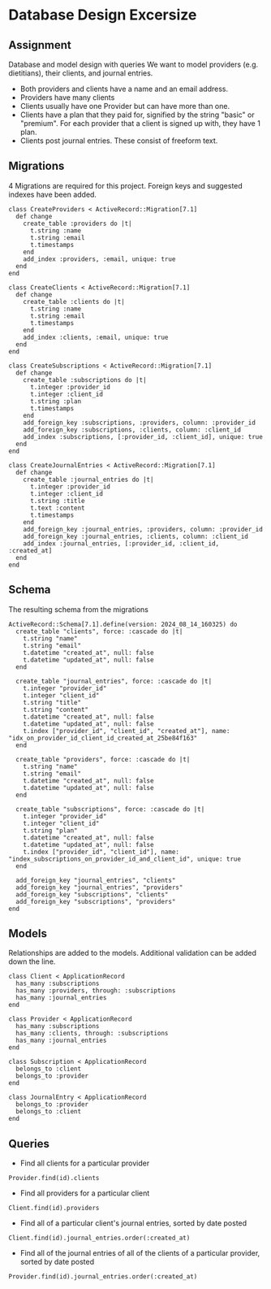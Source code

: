 # Database Design Excersize

## Assignment
Database and model design with queries
We want to model providers (e.g. dietitians), their clients, and journal entries.
* Both providers and clients have a name and an email address.
* Providers have many clients
* Clients usually have one Provider but can have more than one.
* Clients have a plan that they paid for, signified by the string "basic" or "premium".
For each provider that a client is signed up with, they have 1 plan.
* Clients post journal entries. These consist of freeform text.

## Migrations

4 Migrations are required for this project. Foreign keys and suggested indexes have been added.

```
class CreateProviders < ActiveRecord::Migration[7.1]
  def change
    create_table :providers do |t|
      t.string :name
      t.string :email
      t.timestamps
    end
    add_index :providers, :email, unique: true
  end
end
```

```
class CreateClients < ActiveRecord::Migration[7.1]
  def change
    create_table :clients do |t|
      t.string :name
      t.string :email
      t.timestamps
    end
    add_index :clients, :email, unique: true
  end
end
```

```
class CreateSubscriptions < ActiveRecord::Migration[7.1]
  def change
    create_table :subscriptions do |t|
      t.integer :provider_id
      t.integer :client_id
      t.string :plan
      t.timestamps
    end
    add_foreign_key :subscriptions, :providers, column: :provider_id
    add_foreign_key :subscriptions, :clients, column: :client_id
    add_index :subscriptions, [:provider_id, :client_id], unique: true
  end
end

```

```
class CreateJournalEntries < ActiveRecord::Migration[7.1]
  def change
    create_table :journal_entries do |t|
      t.integer :provider_id
      t.integer :client_id
      t.string :title
      t.text :content
      t.timestamps
    end
    add_foreign_key :journal_entries, :providers, column: :provider_id
    add_foreign_key :journal_entries, :clients, column: :client_id
    add_index :journal_entries, [:provider_id, :client_id, :created_at]
  end
end
```

## Schema
The resulting schema from the migrations
```
ActiveRecord::Schema[7.1].define(version: 2024_08_14_160325) do
  create_table "clients", force: :cascade do |t|
    t.string "name"
    t.string "email"
    t.datetime "created_at", null: false
    t.datetime "updated_at", null: false
  end

  create_table "journal_entries", force: :cascade do |t|
    t.integer "provider_id"
    t.integer "client_id"
    t.string "title"
    t.string "content"
    t.datetime "created_at", null: false
    t.datetime "updated_at", null: false
    t.index ["provider_id", "client_id", "created_at"], name: "idx_on_provider_id_client_id_created_at_25be84f163"
  end

  create_table "providers", force: :cascade do |t|
    t.string "name"
    t.string "email"
    t.datetime "created_at", null: false
    t.datetime "updated_at", null: false
  end

  create_table "subscriptions", force: :cascade do |t|
    t.integer "provider_id"
    t.integer "client_id"
    t.string "plan"
    t.datetime "created_at", null: false
    t.datetime "updated_at", null: false
    t.index ["provider_id", "client_id"], name: "index_subscriptions_on_provider_id_and_client_id", unique: true
  end

  add_foreign_key "journal_entries", "clients"
  add_foreign_key "journal_entries", "providers"
  add_foreign_key "subscriptions", "clients"
  add_foreign_key "subscriptions", "providers"
end
```

## Models
Relationships are added to the models. Additional validation can be added down the line.
```
class Client < ApplicationRecord
  has_many :subscriptions
  has_many :providers, through: :subscriptions
  has_many :journal_entries
end
```

```
class Provider < ApplicationRecord
  has_many :subscriptions
  has_many :clients, through: :subscriptions
  has_many :journal_entries
end
```

```
class Subscription < ApplicationRecord
  belongs_to :client
  belongs_to :provider
end
```

```
class JournalEntry < ApplicationRecord
  belongs_to :provider
  belongs_to :client
end
```

## Queries

* Find all clients for a particular provider
```
Provider.find(id).clients
```
* Find all providers for a particular client
```
Client.find(id).providers
```
* Find all of a particular client's journal entries, sorted by date posted
```
Client.find(id).journal_entries.order(:created_at)
```
* Find all of the journal entries of all of the clients of a particular provider, sorted by
date posted
```
Provider.find(id).journal_entries.order(:created_at)
```



